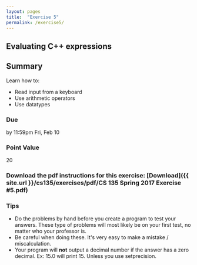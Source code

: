 ```yaml
---
layout: pages
title:  "Exercise 5"
permalink: /exercise5/
---
```


## Evaluating C++ expressions

## Summary

Learn how to:

- Read input from a keyboard
- Use arithmetic operators
- Use datatypes

### Due
by 11:59pm Fri, Feb 10

### Point Value
20

### Download the pdf instructions for this exercise: [Download]({{ site.url }}/cs135/exercises/pdf/CS 135 Spring 2017 Exercise #5.pdf)

### Tips
- Do the problems by hand before you create a program to test your answers. These type of problems will most likely be on your first test, no matter who your professor is.
- Be careful when doing these. It's very easy to make a mistake / miscalculation.
- Your program will **not** output a decimal number if the answer has a zero decimal. Ex: 15.0 will print 15. Unless you use setprecision.
